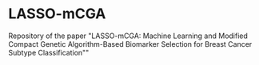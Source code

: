 # LASSO-mCGA
Repository of the paper "LASSO-mCGA: Machine Learning and Modified Compact Genetic Algorithm-Based Biomarker Selection for Breast Cancer Subtype Classification""
